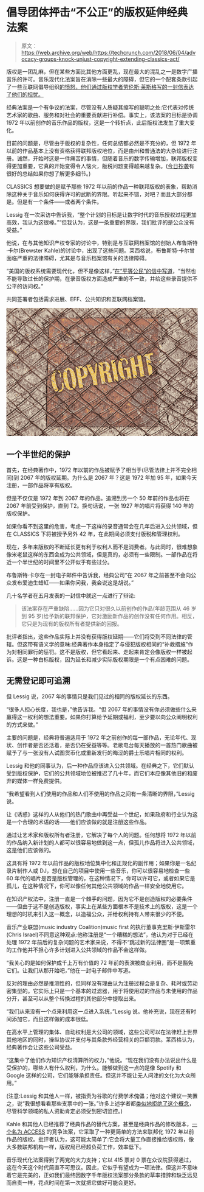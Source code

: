 # 倡导团体抨击“不公正”的版权延伸经典法案 

> 原文：<https://web.archive.org/web/https://techcrunch.com/2018/06/04/advocacy-groups-knock-unjust-copyright-extending-classics-act/>

版权是一团乱麻，但在某些方面比其他方面更乱，现在最大的混乱之一是数字广播音乐的许可。音乐现代化法案旨在消除一些最大的障碍，但它的一个配套条款引起了一些互联网倡导组织[的愤怒，他们通过版权学者劳伦斯·莱斯格写的一封信表达了他们的担忧。](https://web.archive.org/web/20221206054441/https://equalcitizens.us/fixtheclassicsact/)

经典法案是一个有争议的法案，尽管没有人质疑其缩写的聪明之处:它代表对传统艺术家的歌曲、服务和对社会的重要贡献进行补偿。事实上，该法案的目标是协调 1972 年以前创作的音乐作品的版权，这是一个转折点，此后版权法发生了重大变化。

目前的问题是，尽管由于版权的复杂性，任何总结都必然是不充分的，但 1972 年以前的作品基本上没有资格获得联邦版权地位，而是由州和普通法的大杂烩进行注册。诚然，开始时这是一件痛苦的事情，但随着音乐的数字传输增加，联邦版权变得更加重要，它真的开始变得令人恼火，版税问题变得越来越复杂。([今日抄袭](https://web.archive.org/web/20221206054441/https://www.plagiarismtoday.com/2017/07/20/understanding-classics-act/)有很好的总结如果你想了解更多细节。)

CLASSICS 想要做的是赋予那些 1972 年以前的作品一种联邦版权的表象，帮助消除这种关于音乐如何获得许可的武断的界限。听起来不错，对吧？而且大部分都是。但是有一个条件——或者两个条件。

Lessig 在一次采访中告诉我，“整个计划的目标是让数字时代的音乐授权过程更加高效，我认为这很棒。”“但我认为，这是一条重要的界限，我们批评的是公众没有受益。”

他说，在与其他知识产权专家的讨论中，特别是与互联网档案馆的创始人布鲁斯特·卡尔(Brewster Kahle)的讨论中，出现了这些问题。莱西格说，布鲁斯特·卡尔曾面临严重的法律障碍，尤其是与音乐档案馆有关的法律障碍。

“美国的版权系统需要现代化，但不是像这样，”[在“平等公民”的信中写道](https://web.archive.org/web/20221206054441/https://equalcitizens.us/fixtheclassicsact/)，“当然也不能导致过长的保护期，在录音版权方面造成严重的不一致，并给这些录音提供不公平的访问权。”

共同签署者包括需求进展、EFF、公共知识和互联网档案馆。

![](img/9d2aba8afc3a46719bcaa625a94336a6.png)

## 一个半世纪的保护

首先，在经典著作中，1972 年以前的作品被赋予了相当于(尽管法律上并不完全相同)到 2067 年的版权延期。为什么是 2067 年？这是 1972 年加 95 年，如果今天注册，一部作品将享有版权。

但是不仅仅是 1972 年到 2067 年的作品。追溯到另一个 50 年前的作品也将在 2067 年前受到保护，直到 T2。换句话说，一张 1927 年的唱片将获得 140 年的版权保护。

如果你看不到这里的危害，考虑一下这样的录音通常会在几年后进入公共领域，但在 CLASSICS 下将被授予另外 42 年，在此期间必须支付版税和管理权利。

现在，多年来版权的不断延长更有利于权利人而不是消费者。与此同时，很难想象像米老鼠这样的东西会成为公共领域，但是真的，必须有一些限制。一部作品在将近一个半世纪的时间里不公开似乎有些过分。

布鲁斯特·卡尔在一封电子邮件中告诉我，经典公司“在 2067 年之前甚至不会向公众发布爱迪生蜡缸——如果你问我，我会说这是胡说。”

几十名学者在五月发表的一封信中就这一点进行了辩论:

> 该法案存在严重缺陷……因为它只对很久以前创作的作品(年龄范围从 46 岁到 95 岁)给予新的联邦保护，它对激励新作品的创作没有任何作用。相反，它只是为现有的版权所有者提供新的回报。

批评者指出，这些作品实际上并没有获得版权延期——它们将受到不同法律的管辖。但这带有语义学的意味:经典著作本身指定了与侵犯版权相同的“补救措施”作为对相同罪行的惩罚。这不是版权，但它看起来、走起来肯定会像版权一样被起诉。这是一种白标版权，因为延长和减少实际版权期限是一个有点困难的问题。

## 无需登记即可追溯

但 Lessig 说，2067 年的事情只是我们见过的相同的版权延长的东西。

“很多人担心长度，我也是，”他告诉我。“但 2067 年的事情没有你必须做些什么来赢得这一权利的想法重要。如果你打算给予延期或福利，至少要以向公众阐明权利的方式来做。”

主要的问题是，经典将普遍适用于 1972 年之前创作的每一部作品，无论年代、现状、创作者是否还活着，是否仍在受益等等。老歌电台每天播放的一首热门歌曲被赋予了与一张没有人试图货币化或重新发行的晦涩的爵士乐唱片相同的权利。

Lessig 和他的同事认为，后一种作品应该进入公共领域。在经典之下，它们默认受到版权保护，它们的公共领域地位被推迟了几十年，而它们本应像其他旧的和废弃的媒体一样免费提供。

“我希望看到人们使用的作品和人们不使用的作品之间有一条清晰的界限，”Lessig 说。

让《诱惑》这样的人从他们的热门歌曲中再受益一个世纪，如果政府和行业认为这是一个合理的术语的话——他们应该做的就是注册这些作品。

通过让艺术家和版权所有者注册，它解决了每个人的问题。任何想将 1972 年以前的作品纳入新计划的人都可以很容易地做到这一点，但孤儿作品将进入公共领域，这是他们应该做的。

这具有将 1972 年以前作品的版权地位集中化和正规化的副作用；如果你是一名纪录片制作人或 DJ，想在自己的项目中使用一些音乐，你可以很容易地检查一些 60 年代的唱片是否是版权管理的，在这种情况下，你可以许可它，或者如果它是孤儿，在这种情况下，你可以像任何其他公共领域的作品一样安全地使用它。

在知识产权法中，注册一直是一个棘手的问题，因为它不是创造版权的必要条件——但由于这不是创造版权，事实上在某些方面根本不是技术上的版权，这是一个理想的时机来引入这一概念，以造福公众，并给权利持有人带来很少的不便。

音乐产业联盟(music industry Coalition)music first 的执行董事克里斯·伊斯雷尔(Chris Israel)不同意这种观点:他称注册是“一个糟糕的想法”，他认为对于已经在处理 1972 年前后的复杂问题的艺术家来说，不得不“跳过新的法律圈”是一项繁重的工作他并不担心许多计划进入公共领域的作品不会这样做。

“我关心的是如何保护成千上万有价值的 72 年前的表演被商业利用，而不是豁免它们。让我们从那开始吧，”他在一封电子邮件中写道。

反对的理由必然是推测性的，但同样没有理由认为注册过程会是复杂、耗时或劳动密集型的。它实际上只是一个基本的过滤器，用于将使用过的作品与未使用的作品分开，甚至可以从整个转换过程的其他部分中提取出来。

“我们从来没有一个点来利用这一点进入系统，”Lessig 说。他补充说，现在还有时间添加它，而且这样做的成本很低。

在高水平上管理的集体、自动权利是大公司的领域，这些公司可以在法律赶上世界其他地区的同时，操纵协议并支付与其条款外经营相关的巨额罚款。莱西格认为，经典著作会让这些公司受益。

“这集中了他们作为知识产权清算所的权力，”他说。“现在我们没有办法说出什么是受保护的，哪些人有什么权利，为什么。能够做到这一点的是像 Spotify 和 Google 这样的公司，它们能够承担责任。但这并不能让无人问津的文化为大众所用。”

(注意:Lessig 和其他人一样，被指责为谷歌的付费学术傀儡；他对这个建议一笑置之，说“我很想看看那些支票中的一张。”许多上述学者都[类似地拒绝了这个概念](https://web.archive.org/web/20221206054441/https://techcrunch.com/2017/07/17/google-responds-to-academic-funding-controversy-with-a-gif/)，尽管科学领域的私人资助肯定必须受到密切监控。)

Kahle 和其他人已经推荐了经典作品的替代方案，甚至是经典作品的修改版本，[一个名为 ACCESS](https://web.archive.org/web/20221206054441/https://www.finance.senate.gov/imo/media/doc/ACCESS%20to%20Recordings.FINAL.pdf) 的竞争法案，它采取了一种更简单的方法来联邦化 1972 年以前作品的版权。批评者认为，这可能太简单了:它会将大量工作直接推给版权局，像大多数联邦机构一样，版权局已经超负荷工作，效率低下。

音乐现代化法案得到了两党的大力支持；它以 415 票对 0 票在众议院获得通过，这在今天这个时代简直不可思议。因此，它似乎有望成为一项法律。但这并不意味着它是完美的，正如我们最终因数字千年版权法案部分条款的草率措辞和缺乏远见而自责一样，花点时间在第一次就把它做好可能会更好。
